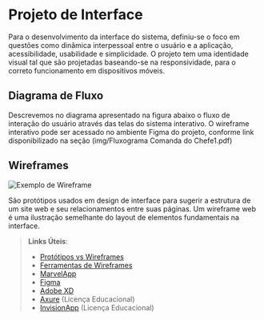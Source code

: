 
# Projeto de Interface

Para o desenvolvimento da interface do sistema, definiu-se o foco em questões como dinâmica interpessoal entre o usuário e a aplicação, acessibilidade, usabilidade e simplicidade. O projeto tem uma identidade visual tal que são projetadas baseando-se na responsividade, para o correto funcionamento em dispositivos móveis.
## Diagrama de Fluxo
Descrevemos no diagrama apresentado na figura abaixo o fluxo de interação do usuário através das telas do sistema interativo.
O wireframe interativo pode ser acessado no ambiente Figma do projeto, conforme link disponibilizado na seção
(img/Fluxograma Comanda do Chefe1.pdf)

## Wireframes

![Exemplo de Wireframe](img/wireframe-example.png)

São protótipos usados em design de interface para sugerir a estrutura de um site web e seu relacionamentos entre suas páginas. Um wireframe web é uma ilustração semelhante do layout de elementos fundamentais na interface.
 
> **Links Úteis**:
> - [Protótipos vs Wireframes](https://www.nngroup.com/videos/prototypes-vs-wireframes-ux-projects/)
> - [Ferramentas de Wireframes](https://rockcontent.com/blog/wireframes/)
> - [MarvelApp](https://marvelapp.com/developers/documentation/tutorials/)
> - [Figma](https://www.figma.com/)
> - [Adobe XD](https://www.adobe.com/br/products/xd.html#scroll)
> - [Axure](https://www.axure.com/edu) (Licença Educacional)
> - [InvisionApp](https://www.invisionapp.com/) (Licença Educacional)
